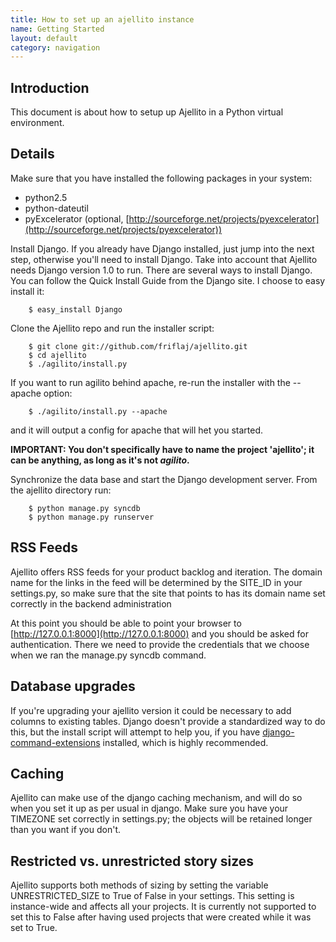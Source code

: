 ```yaml
---
title: How to set up an ajellito instance
name: Getting Started
layout: default
category: navigation
---
```

## Introduction

This document is about how to setup up Ajellito in a Python virtual
environment.

## Details

Make sure that you have installed the following packages in your
system:
-   python2.5
-   python-dateutil
-   pyExcelerator (optional,
    [http://sourceforge.net/projects/pyexcelerator](http://sourceforge.net/projects/pyexcelerator))

Install Django. If you already have Django installed, just jump
into the next step, otherwise you'll need to install Django. Take
into account that Ajellito needs Django version 1.0 to run. There
are several ways to install Django. You can follow the Quick
Install Guide from the Django site. I choose to easy install it:

        $ easy_install Django

Clone the Ajellito repo and run the installer script:

        $ git clone git://github.com/friflaj/ajellito.git
        $ cd ajellito
        $ ./agilito/install.py

If you want to run agilito behind apache, re-run the installer with
the --apache option:

        $ ./agilito/install.py --apache

and it will output a config for apache that will het you started.

**IMPORTANT: You don't specifically have to name the project
'ajellito'; it can be anything, as long as it's not *agilito*.**

Synchronize the data base and start the Django development server.
From the ajellito directory run:

        $ python manage.py syncdb
        $ python manage.py runserver

## RSS Feeds

Ajellito offers RSS feeds for your product backlog and iteration.
The domain name for the links in the feed will be determined by the
SITE\_ID in your settings.py, so make sure that the site that
points to has its domain name set correctly in the backend
administration

At this point you should be able to point your browser to
[http://127.0.0.1:8000](http://127.0.0.1:8000) and you should be
asked for authentication. There we need to provide the credentials
that we choose when we ran the manage.py syncdb command.

## Database upgrades

If you're upgrading your ajellito version it could be necessary to
add columns to existing tables. Django doesn't provide a
standardized way to do this, but the install script will attempt to
help you, if you have
[django-command-extensions](http://code.google.com/p/django-command-extensions/)
installed, which is highly recommended.

## Caching

Ajellito can make use of the django caching mechanism, and will do
so when you set it up as per usual in django. Make sure you have
your TIMEZONE set correctly in settings.py; the objects will be
retained longer than you want if you don't.

## Restricted vs. unrestricted story sizes

Ajellito supports both methods of sizing by setting the variable
UNRESTRICTED\_SIZE to True of False in your settings. This setting
is instance-wide and affects all your projects. It is currently not
supported to set this to False after having used projects that were
created while it was set to True.



